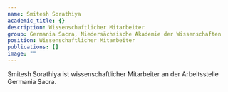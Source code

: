 ```yaml
---
name: Smitesh Sorathiya
academic_title: {}
description: Wissenschaftlicher Mitarbeiter
group: Germania Sacra, Niedersächsische Akademie der Wissenschaften
position: Wissenschaftlicher Mitarbeiter
publications: []
image: ""
---
```


Smitesh Sorathiya ist wissenschaftlicher Mitarbeiter an der Arbeitsstelle Germania Sacra.
